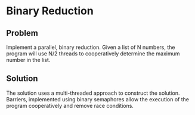 # Binary Reduction

## Problem
Implement a parallel, binary reduction. Given a list of N numbers, the program will use N/2 threads to cooperatively determine the maximum number in the list.

## Solution
The solution uses a multi-threaded approach to construct the solution. Barriers, implemented using binary semaphores allow the execution of the program cooperatively and remove race conditions. 


